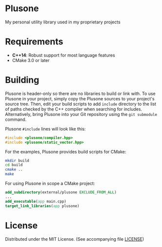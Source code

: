 # Plusone

My personal utility library used in my proprietary projects

# Requirements

* **C++14**: Robust support for most language features
* CMake 3.0 or later

# Building

Plusone is header-only so there are no libraries to build or link with. To use Plusone in your project, simply copy the Plusone sources to your project's source tree. Then, edit your build scripts to add `include` directory to the list of paths checked by the C++ compiler when searching for includes.
Alternatively, bring Plusone into your Git repository using the `git submodule` command.

Plusone `#include` lines will look like this:
```cpp
#include <plusone/compiler.hpp>
#include <plusone/static_vector.hpp>
```

For the examples, Plusone provides build scripts for CMake:
```sh
mkdir build
cd build
cmake ..
make
```

For using Plusone in scope a CMake project:
```cmake
add_subdirectory(external/plusone EXCLUDE_FROM_ALL)
...
add_executable(app main.cpp)
target_link_libraries(app plusone)
```

# License

Distributed under the MIT License. (See accompanying file [LICENSE](LICENSE))
